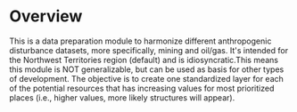 # Overview

This is a data preparation module to harmonize different anthropogenic disturbance datasets, more specifically, mining and oil/gas. It's intended for the Northwest Territories region (default) and is idiosyncratic.This means this module is NOT generalizable, but can be used as basis for other types of development. The objective is to create one standardized layer for each of the potential resources that has increasing values for most prioritized places (i.e., higher values, more likely structures will appear).
